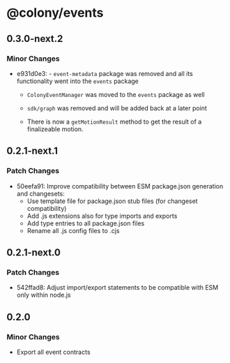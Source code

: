# @colony/events

## 0.3.0-next.2

### Minor Changes

- e931d0e3: - `event-metadata` package was removed and all its functionality went into the `events` package

  - `ColonyEventManager` was moved to the `events` package as well
  - `sdk/graph` was removed and will be added back at a later point

  - There is now a `getMotionResult` method to get the result of a finalizeable motion.

## 0.2.1-next.1

### Patch Changes

- 50eefa91: Improve compatibility between ESM package.json generation and changesets:
  - Use template file for package.json stub files (for changeset compatibility)
  - Add .js extensions also for type imports and exports
  - Add type entries to all package.json files
  - Rename all .js config files to .cjs

## 0.2.1-next.0

### Patch Changes

- 542ffad8: Adjust import/export statements to be compatible with ESM only within node.js

## 0.2.0

### Minor Changes

- Export all event contracts
